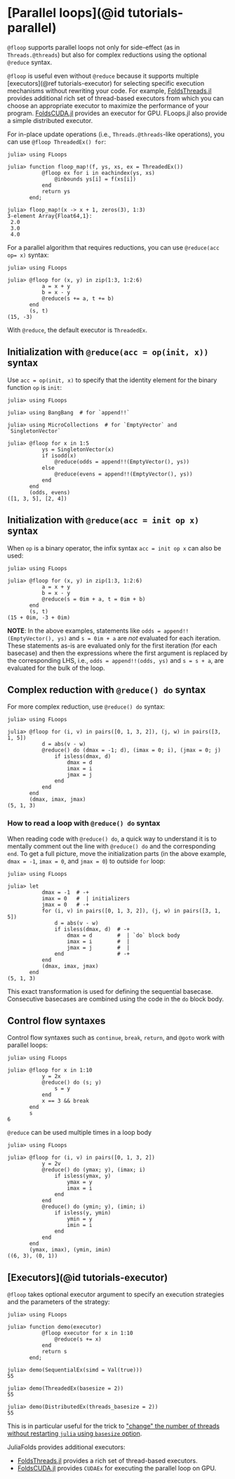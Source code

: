 # [Parallel loops](@id tutorials-parallel)

`@floop` supports parallel loops not only for side-effect (as in
`Threads.@threads`) but also for complex reductions using the optional
`@reduce` syntax.

`@floop` is useful even without `@reduce` because it supports multiple
[executors](@ref tutorials-executor) for selecting specific execution
mechanisms without rewriting your code. For example,
[FoldsThreads.jl](https://github.com/JuliaFolds/FoldsThreads.jl) provides
additional rich set of thread-based executors from which you can choose
an appropriate executor to maximize the performance of your program.
[FoldsCUDA.jl](https://github.com/JuliaFolds/FoldsCUDA.jl) provides an
executor for GPU. FLoops.jl also provide a simple distributed executor.

For in-place update operations (i.e., `Threads.@threads`-like operations),
you can use `@floop ThreadedEx() for`:

```jldoctest
julia> using FLoops

julia> function floop_map!(f, ys, xs, ex = ThreadedEx())
           @floop ex for i in eachindex(ys, xs)
               @inbounds ys[i] = f(xs[i])
           end
           return ys
       end;

julia> floop_map!(x -> x + 1, zeros(3), 1:3)
3-element Array{Float64,1}:
 2.0
 3.0
 4.0
```

For a parallel algorithm that requires reductions, you can use
`@reduce(acc op= x)` syntax:

```jldoctest
julia> using FLoops

julia> @floop for (x, y) in zip(1:3, 1:2:6)
           a = x + y
           b = x - y
           @reduce(s += a, t += b)
       end
       (s, t)
(15, -3)
```

With `@reduce`, the default executor is `ThreadedEx`.

## Initialization with `@reduce(acc = op(init, x))` syntax

Use `acc = op(init, x)` to specify that the identity element for the
binary function `op` is `init`:

```jldoctest
julia> using FLoops

julia> using BangBang  # for `append!!`

julia> using MicroCollections  # for `EmptyVector` and `SingletonVector`

julia> @floop for x in 1:5
           ys = SingletonVector(x)
           if isodd(x)
               @reduce(odds = append!!(EmptyVector(), ys))
           else
               @reduce(evens = append!!(EmptyVector(), ys))
           end
       end
       (odds, evens)
([1, 3, 5], [2, 4])
```

## Initialization with `@reduce(acc = init op x)` syntax

When `op` is a binary operator, the infix syntax `acc = init op x` can
also be used:

```jldoctest
julia> using FLoops

julia> @floop for (x, y) in zip(1:3, 1:2:6)
           a = x + y
           b = x - y
           @reduce(s = 0im + a, t = 0im + b)
       end
       (s, t)
(15 + 0im, -3 + 0im)
```

**NOTE**: In the above examples, statements like `odds =
append!!(EmptyVector(), ys)` and `s = 0im + a` are *not* evaluated for
each iteration.  These statements as-is are evaluated only for the
first iteration (for each basecase) and then the expressions where the
first argument is replaced by the corresponding LHS, i.e., `odds =
append!!(odds, ys)` and `s = s + a`, are evaluated for the bulk of the
loop.

## Complex reduction with `@reduce() do` syntax

For more complex reduction, use `@reduce() do` syntax:

```jldoctest
julia> using FLoops

julia> @floop for (i, v) in pairs([0, 1, 3, 2]), (j, w) in pairs([3, 1, 5])
           d = abs(v - w)
           @reduce() do (dmax = -1; d), (imax = 0; i), (jmax = 0; j)
               if isless(dmax, d)
                   dmax = d
                   imax = i
                   jmax = j
               end
           end
       end
       (dmax, imax, jmax)
(5, 1, 3)
```

### How to read a loop with `@reduce() do` syntax

When reading code with `@reduce() do`, a quick way to understand it is
to mentally comment out the line with `@reduce() do` and the
corresponding `end`.  To get a full picture, move the initialization
parts (in the above example, `dmax = -1`, `imax = 0`, and `jmax = 0`)
to outside `for` loop:

```jldoctest
julia> using FLoops

julia> let
           dmax = -1  # -+
           imax = 0   #  | initializers
           jmax = 0   # -+
           for (i, v) in pairs([0, 1, 3, 2]), (j, w) in pairs([3, 1, 5])
               d = abs(v - w)
               if isless(dmax, d)  # -+
                   dmax = d        #  | `do` block body
                   imax = i        #  |
                   jmax = j        #  |
               end                 # -+
           end
           (dmax, imax, jmax)
       end
(5, 1, 3)
```

This exact transformation is used for defining the sequential
basecase.  Consecutive basecases are combined using the code in the
`do` block body.

## Control flow syntaxes

Control flow syntaxes such as `continue`, `break`, `return`, and
`@goto` work with parallel loops:

```jldoctest
julia> using FLoops

julia> @floop for x in 1:10
           y = 2x
           @reduce() do (s; y)
               s = y
           end
           x == 3 && break
       end
       s
6
```

`@reduce` can be used multiple times in a loop body

```jldoctest
julia> using FLoops

julia> @floop for (i, v) in pairs([0, 1, 3, 2])
           y = 2v
           @reduce() do (ymax; y), (imax; i)
               if isless(ymax, y)
                   ymax = y
                   imax = i
               end
           end
           @reduce() do (ymin; y), (imin; i)
               if isless(y, ymin)
                   ymin = y
                   imin = i
               end
           end
       end
       (ymax, imax), (ymin, imin)
((6, 3), (0, 1))
```

## [Executors](@id tutorials-executor)

`@floop` takes optional executor argument to specify an execution strategies
and the parameters of the strategy:

```jldoctest; setup = :(DistributedEx(; ignore...) = SequentialEx())
julia> using FLoops

julia> function demo(executor)
           @floop executor for x in 1:10
               @reduce(s += x)
           end
           return s
       end;

julia> demo(SequentialEx(simd = Val(true)))
55

julia> demo(ThreadedEx(basesize = 2))
55

julia> demo(DistributedEx(threads_basesize = 2))
55
```

This is in particular useful for the trick to ["change" the number of threads
without restarting `julia` using `basesize`
option](https://juliafolds.github.io/data-parallelism/howto/faq/#set-nthreads-at-run-time).

JuliaFolds provides additional executors:

* [FoldsThreads.jl](https://github.com/JuliaFolds/FoldsThreads.jl) provides a
  rich set of thread-based executors.
* [FoldsCUDA.jl](https://github.com/JuliaFolds/FoldsCUDA.jl) provides
  `CUDAEx` for executing the parallel loop on GPU.
